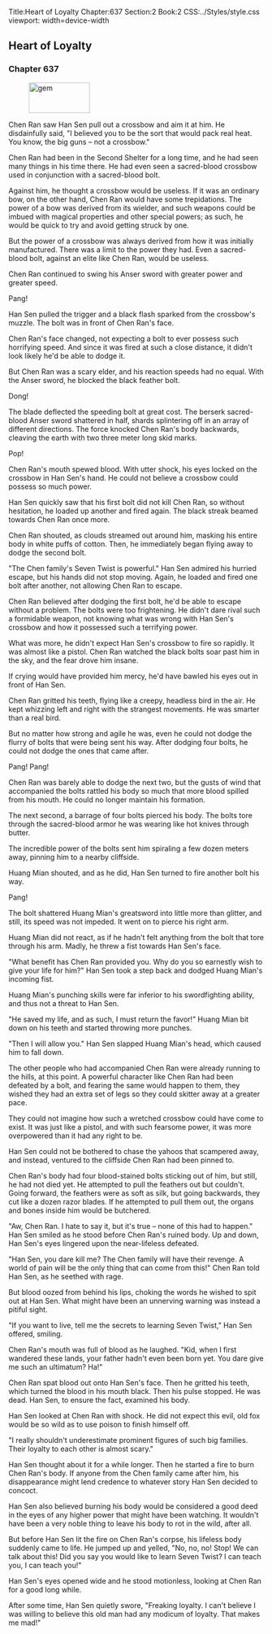Title:Heart of Loyalty 
Chapter:637 
Section:2 
Book:2 
CSS:../Styles/style.css 
viewport: width=device-width
  
## Heart of Loyalty
### Chapter 637
  
<figure>
	<img src="../Images/gem.gif" alt="gem" id="gem" width="120" height="60" />
</figure>
  

  
Chen Ran saw Han Sen pull out a crossbow and aim it at him. He disdainfully said, "I believed you to be the sort that would pack real heat. You know, the big guns – not a crossbow."

Chen Ran had been in the Second Shelter for a long time, and he had seen many things in his time there. He had even seen a sacred-blood crossbow used in conjunction with a sacred-blood bolt.

Against him, he thought a crossbow would be useless. If it was an ordinary bow, on the other hand, Chen Ran would have some trepidations. The power of a bow was derived from its wielder, and such weapons could be imbued with magical properties and other special powers; as such, he would be quick to try and avoid getting struck by one.

But the power of a crossbow was always derived from how it was initially manufactured. There was a limit to the power they had. Even a sacred-blood bolt, against an elite like Chen Ran, would be useless.

Chen Ran continued to swing his Anser sword with greater power and greater speed.

Pang!

Han Sen pulled the trigger and a black flash sparked from the crossbow's muzzle. The bolt was in front of Chen Ran's face.

Chen Ran's face changed, not expecting a bolt to ever possess such horrifying speed. And since it was fired at such a close distance, it didn't look likely he'd be able to dodge it.

But Chen Ran was a scary elder, and his reaction speeds had no equal. With the Anser sword, he blocked the black feather bolt.

Dong!

The blade deflected the speeding bolt at great cost. The berserk sacred-blood Anser sword shattered in half, shards splintering off in an array of different directions. The force knocked Chen Ran's body backwards, cleaving the earth with two three meter long skid marks.

Pop!

Chen Ran's mouth spewed blood. With utter shock, his eyes locked on the crossbow in Han Sen's hand. He could not believe a crossbow could possess so much power.

Han Sen quickly saw that his first bolt did not kill Chen Ran, so without hesitation, he loaded up another and fired again. The black streak beamed towards Chen Ran once more.

Chen Ran shouted, as clouds streamed out around him, masking his entire body in white puffs of cotton. Then, he immediately began flying away to dodge the second bolt.

"The Chen family's Seven Twist is powerful." Han Sen admired his hurried escape, but his hands did not stop moving. Again, he loaded and fired one bolt after another, not allowing Chen Ran to escape.

Chen Ran believed after dodging the first bolt, he'd be able to escape without a problem. The bolts were too frightening. He didn't dare rival such a formidable weapon, not knowing what was wrong with Han Sen's crossbow and how it possessed such a terrifying power.

What was more, he didn't expect Han Sen's crossbow to fire so rapidly. It was almost like a pistol. Chen Ran watched the black bolts soar past him in the sky, and the fear drove him insane.

If crying would have provided him mercy, he'd have bawled his eyes out in front of Han Sen.

Chen Ran gritted his teeth, flying like a creepy, headless bird in the air. He kept whizzing left and right with the strangest movements. He was smarter than a real bird.

But no matter how strong and agile he was, even he could not dodge the flurry of bolts that were being sent his way. After dodging four bolts, he could not dodge the ones that came after.

Pang! Pang!

Chen Ran was barely able to dodge the next two, but the gusts of wind that accompanied the bolts rattled his body so much that more blood spilled from his mouth. He could no longer maintain his formation.

The next second, a barrage of four bolts pierced his body. The bolts tore through the sacred-blood armor he was wearing like hot knives through butter.

The incredible power of the bolts sent him spiraling a few dozen meters away, pinning him to a nearby cliffside.

Huang Mian shouted, and as he did, Han Sen turned to fire another bolt his way.

Pang!

The bolt shattered Huang Mian's greatsword into little more than glitter, and still, its speed was not impeded. It went on to pierce his right arm.

Huang Mian did not react, as if he hadn't felt anything from the bolt that tore through his arm. Madly, he threw a fist towards Han Sen's face.

"What benefit has Chen Ran provided you. Why do you so earnestly wish to give your life for him?" Han Sen took a step back and dodged Huang Mian's incoming fist.

Huang Mian's punching skills were far inferior to his swordfighting ability, and thus not a threat to Han Sen.

"He saved my life, and as such, I must return the favor!" Huang Mian bit down on his teeth and started throwing more punches.

"Then I will allow you." Han Sen slapped Huang Mian's head, which caused him to fall down.

The other people who had accompanied Chen Ran were already running to the hills, at this point. A powerful character like Chen Ran had been defeated by a bolt, and fearing the same would happen to them, they wished they had an extra set of legs so they could skitter away at a greater pace.

They could not imagine how such a wretched crossbow could have come to exist. It was just like a pistol, and with such fearsome power, it was more overpowered than it had any right to be.

Han Sen could not be bothered to chase the yahoos that scampered away, and instead, ventured to the cliffside Chen Ran had been pinned to.

Chen Ran's body had four blood-stained bolts sticking out of him, but still, he had not died yet. He attempted to pull the feathers out but couldn't. Going forward, the feathers were as soft as silk, but going backwards, they cut like a dozen razor blades. If he attempted to pull them out, the organs and bones inside him would be butchered.

"Aw, Chen Ran. I hate to say it, but it's true – none of this had to happen." Han Sen smiled as he stood before Chen Ran's ruined body. Up and down, Han Sen's eyes lingered upon the near-lifeless defeated.

"Han Sen, you dare kill me? The Chen family will have their revenge. A world of pain will be the only thing that can come from this!" Chen Ran told Han Sen, as he seethed with rage.

But blood oozed from behind his lips, choking the words he wished to spit out at Han Sen. What might have been an unnerving warning was instead a pitiful sight.

"If you want to live, tell me the secrets to learning Seven Twist," Han Sen offered, smiling.

Chen Ran's mouth was full of blood as he laughed. "Kid, when I first wandered these lands, your father hadn't even been born yet. You dare give me such an ultimatum? Ha!"

Chen Ran spat blood out onto Han Sen's face. Then he gritted his teeth, which turned the blood in his mouth black. Then his pulse stopped. He was dead. Han Sen, to ensure the fact, examined his body.

Han Sen looked at Chen Ran with shock. He did not expect this evil, old fox would be so wild as to use poison to finish himself off.

"I really shouldn't underestimate prominent figures of such big families. Their loyalty to each other is almost scary."

Han Sen thought about it for a while longer. Then he started a fire to burn Chen Ran's body. If anyone from the Chen family came after him, his disappearance might lend credence to whatever story Han Sen decided to concoct.

Han Sen also believed burning his body would be considered a good deed in the eyes of any higher power that might have been watching. It wouldn't have been a very noble thing to leave his body to rot in the wild, after all.

But before Han Sen lit the fire on Chen Ran's corpse, his lifeless body suddenly came to life. He jumped up and yelled, "No, no, no! Stop! We can talk about this! Did you say you would like to learn Seven Twist? I can teach you, I can teach you!"

Han Sen's eyes opened wide and he stood motionless, looking at Chen Ran for a good long while.

After some time, Han Sen quietly swore, "Freaking loyalty. I can't believe I was willing to believe this old man had any modicum of loyalty. That makes me mad!"